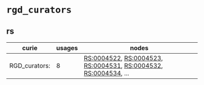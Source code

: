# `rgd_curators`

## rs

| curie                 |   usages | nodes                                                                                                                                                                                                                                                                                            |
|-----------------------|----------|--------------------------------------------------------------------------------------------------------------------------------------------------------------------------------------------------------------------------------------------------------------------------------------------------|
| RGD_curators:<sjwang> |        8 | [RS:0004522](http://purl.obolibrary.org/obo/RS_0004522), [RS:0004523](http://purl.obolibrary.org/obo/RS_0004523), [RS:0004531](http://purl.obolibrary.org/obo/RS_0004531), [RS:0004532](http://purl.obolibrary.org/obo/RS_0004532), [RS:0004534](http://purl.obolibrary.org/obo/RS_0004534), ... |

